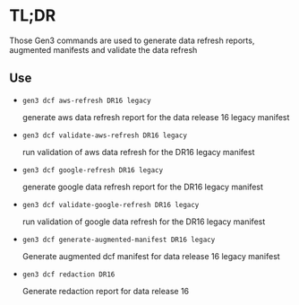 # TL;DR

Those Gen3 commands are used to generate data refresh reports, augmented manifests and validate the data refresh

## Use

* `gen3 dcf aws-refresh DR16 legacy`

  generate aws data refresh report for the data release 16 legacy manifest

* `gen3 dcf validate-aws-refresh DR16 legacy`

  run validation of aws data refresh for the DR16 legacy manifest

* `gen3 dcf google-refresh DR16 legacy`

  generate google data refresh report for the DR16 legacy manifest

* `gen3 dcf validate-google-refresh DR16 legacy`

  run validation of google data refresh for the DR16 legacy manifest

* `gen3 dcf generate-augmented-manifest DR16 legacy`

  Generate augmented dcf manifest for data release 16 legacy manifest

* `gen3 dcf redaction DR16`

  Generate redaction report for data release 16